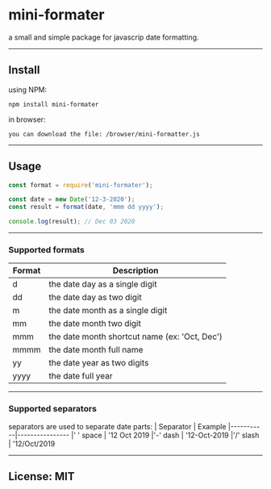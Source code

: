# mini-formater

a small and simple package for javascrip date formatting.

---

## Install

using NPM:

```
npm install mini-formater
```

in browser:

```
you can download the file: /browser/mini-formatter.js
```

---

## Usage

```javascript
const format = require('mini-formater');

const date = new Date('12-3-2020');
const result = format(date, 'mmm dd yyyy');

console.log(result); // Dec 03 2020
```

---

### Supported formats

| Format | Description                                   |
| ------ | --------------------------------------------- |
| d      | the date day as a single digit                |
| dd     | the date day as two digit                     |
| m      | the date month as a single digit              |
| mm     | the date month two digit                      |
| mmm    | the date month shortcut name (ex: 'Oct, Dec') |
| mmmm   | the date month full name                      |
| yy     | the date year as two digits                   |
| yyyy   | the date full year                            |

---

### Supported separators

separators are used to separate date parts:
| Separator | Example
|-----------|----------------
|' ' space | '12 Oct 2019
|'-' dash | '12-Oct-2019
|'/' slash | '12/Oct/2019

---

## License: MIT

